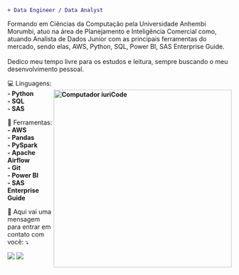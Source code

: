 
```diff
+ Data Engineer / Data Analyst
```
<p align="left"> 
  Formando em Ciências da Computação pela Universidade Anhembi Morumbi, atuo na área de Planejamento e Inteligência Comercial como, atuando Analista de Dados Junior com as principais ferramentas do mercado, sendo elas, AWS, Python, SQL, Power BI, SAS Enterprise Guide.<br>
  <br>Dedico meu tempo livre para os estudos e leitura, sempre buscando o meu desenvolvimento pessoal.
</p>

<p align="left">
  💻 Linguagens: <strong>
  <br> - Python
  <img src="https://raw.githubusercontent.com/MicaelliMedeiros/micaellimedeiros/master/image/computer-illustration.png" min-width="1000px" max-width="1000px" width="400px" align="right" alt="Computador iuriCode">
  <br> - SQL 
  <br> - SAS
  </strong>
</p>

<p align="left">
  💼 Ferramentas: <strong>
  <br> - AWS
  <br> - Pandas 
  <br> - PySpark
  <br> - Apache Airflow
  <br> - Git
  <br> - Power BI 
  <br> - SAS Enterprise Guide
  </strong>
</p>

<p align="left">
  💌 Aqui vai uma mensagem para entrar em contato com você: ⤵️
</p>

<p align="left">
  <a href="mailto:valdirjcarvalho@outlook.com" alt="Gmail">
  <img src="https://img.shields.io/badge/-Gmail-FF0000?style=flat-square&labelColor=FF0000&logo=gmail&logoColor=white&link=valdirjcarvalho@outlook.com" /></a>

  <a href="https://www.linkedin.com/in/valdirjuniorc" alt="Linkedin">
  <img src="https://img.shields.io/badge/-Linkedin-0e76a8?style=flat-square&logo=Linkedin&logoColor=white&link=https://www.linkedin.com/in/valdirjuniorc/" /></a>
</p>  
